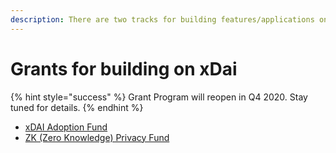 ```yaml
---
description: There are two tracks for building features/applications on xDai
---
```


# Grants for building on xDai

{% hint style="success" %}
Grant Program will reopen in Q4 2020. Stay tuned for details.
{% endhint %}

* [xDAI Adoption Fund](xdai-adoption-fund.md)
* [ZK \(Zero Knowledge\) Privacy Fund](zk-zero-knowledge-privacy-fund.md)

